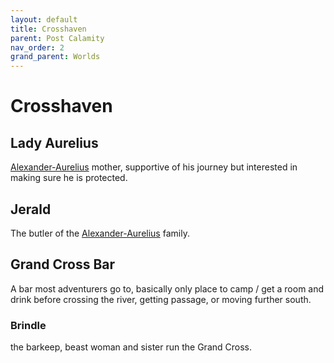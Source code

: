 ```yaml
---
layout: default
title: Crosshaven
parent: Post Calamity
nav_order: 2
grand_parent: Worlds
---
```

# Crosshaven

## Lady Aurelius
[Alexander-Aurelius](Alexander-Aurelius) mother, supportive of his journey but interested in making sure he is protected.

## Jerald
The butler of the [Alexander-Aurelius](Alexander-Aurelius) family.

## Grand Cross Bar
A bar most adventurers go to, basically only place to camp / get a room and drink before crossing the river, getting passage, or moving further south.

### Brindle
the barkeep, beast woman and sister run the Grand Cross.